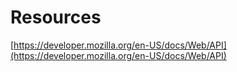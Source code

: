 # Resources
[https://developer.mozilla.org/en-US/docs/Web/API](https://developer.mozilla.org/en-US/docs/Web/API)